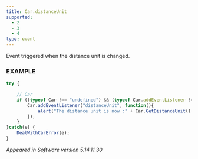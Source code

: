 ```yaml
---
title: Car.distanceUnit
supported:
  - 2
  - 3
  - 4
type: event
---
```


Event triggered when the distance unit is changed.

### EXAMPLE

```javascript
try {
	
	// Car
	if ((typeof Car !== "undefined") && (typeof Car.addEventListener !== "undefined")) {
		Car.addEventListener("distanceUnit", function(){
			alert("The distance unit is now :" + Car.GetDistanceUnit() );
		});
	}
}catch(e) {
	DealWithCarError(e);
}
```

*Appeared in Software version 5.14.11.30*